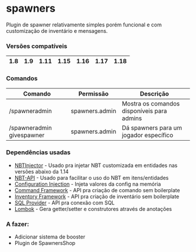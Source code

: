 # spawners
Plugin de spawner relativamente simples porém funcional e com customização de inventário e mensagens.

### Versões compatíveis
|1.8|1.9|1.11|1.15|1.16|1.17|1.18|
|---|---|----|----|----|----|----|

### Comandos
|Comando|Permissão|Descrição|
|-------|---------|---------|
|/spawneradmin|spawners.admin|Mostra os comandos disponíveis para admins|
|/spawneradmin givespawner|spawners.admin|Dá spawners para um jogador específico|

### Dependências usadas
- [NBTInjector](https://github.com/tr7zw/Item-NBT-API) - Usado pra injetar NBT customizada em entidades nas versões abaixo da 1.14
- [NBT-API](https://github.com/tr7zw/Item-NBT-API) - Usado para facilitar o uso do NBT em itens/entidades
- [Configuration Injection](https://github.com/HenryFabio/configuration-injector) - Injeta valores da config na memória
- [Command Framework](https://github.com/saiintbrisson/command-framework) - API pra criação de comando sem boilerplate
- [Inventory Framework](https://github.com/DevNatan/inventory-framework) - API pra criação de inventário sem boilerplate
- [SQL Provider](https://github.com/Jaoow/sql-provider) - API pra conexão com SQL
- [Lombok](https://github.com/projectlombok/lombok) - Gera getter/setter e construtores através de anotações

### A fazer:
- Adicionar sistema de booster
- Plugin de SpawnersShop
